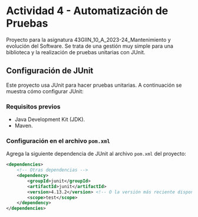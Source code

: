 # Actividad 4 - Automatización de Pruebas

Proyecto para la asignatura 43GIIN_10_A_2023-24_Mantenimiento y evolución del Software. 
Se trata de una gestión muy simple para una biblioteca y la realización de  pruebas unitarias con JUnit.

## Configuración de JUnit


Este proyecto usa JUnit para hacer pruebas unitarias. A continuación se muestra cómo configurar JUnit:

### Requisitos previos

- Java Development Kit (JDK).
- Maven.

### Configuración en el archivo `pom.xml`

Agrega la siguiente dependencia de JUnit al archivo `pom.xml` del proyecto:

```xml
<dependencies>
    <!-- Otras dependencias -->
    <dependency>
        <groupId>junit</groupId>
        <artifactId>junit</artifactId>
        <version>4.13.2</version> <!-- O la versión más reciente disponible -->
        <scope>test</scope>
    </dependency>
</dependencies>
